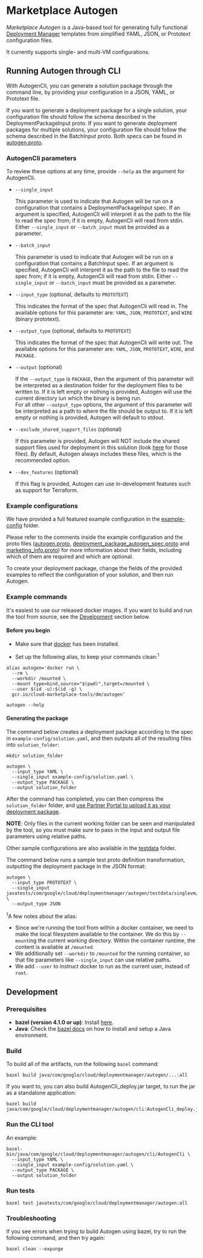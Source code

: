# Marketplace Autogen

*Marketplace Autogen* is a Java-based tool for generating fully functional [Deployment Manager](https://cloud.google.com/deployment-manager/docs/) templates from simplified YAML, JSON, or Prototext configuration files.

It currently supports single- and multi-VM configurations.

## Running Autogen through CLI

With AutogenCli, you can generate a solution package through the command line, by providing
your configuration in a JSON, YAML, or Prototext file.

If you want to generate a deployment package for a single solution, your configuration file should follow
the schema described in the DeploymentPackageInput proto. If you want to generate deployment packages for
multiple solutions, your configuration file should follow the schema described in the BatchInput proto.
Both specs can be found in
[autogen.proto](java/com/google/cloud/deploymentmanager/autogen/autogen.proto).

### AutogenCli parameters

To review these options at any time, provide `--help` as the argument for AutogenCli.

* `--single_input`

  This parameter is used to indicate that Autogen will be run on a configuration that contains a DeploymentPackageInput spec. If an argument is specified, AutogenCli will interpret it as the path to the file to read the spec from; if it is empty, AutogenCli will read from stdin. Either `--single_input` or `--batch_input` must be provided as a parameter.

* `--batch_input`

  This parameter is used to indicate that Autogen will be run on a configuration that contains a BatchInput spec. If an argument is specified, AutogenCli will interpret it as the path to the file to read the spec from; if it is empty, AutogenCli will read from stdin. Either `--single_input` or `--batch_input` must be provided as a parameter.

* `--input_type` (optional, defaults to `PROTOTEXT`)

  This indicates the format of the spec that AutogenCli will read in. The available options for this parameter are: `YAML`, `JSON`, `PROTOTEXT`, and `WIRE` (binary prototext).

* `--output_type` (optional, defaults to `PROTOTEXT`)

  This indicates the format of the spec that AutogenCli will write out. The available options for this parameter are: `YAML`, `JSON`, `PROTOTEXT`, `WIRE`, and `PACKAGE`.

* `--output` (optional)

  If the `--output_type` is `PACKAGE`, then the argument of this parameter will be interpreted as a destination folder for the deployment files to be written to. If it is left empty or nothing is provided, Autogen will use the current directory iun which the binary is being run.\
  For all other `--output_type` options, the argument of this parameter will be interpreted as a path to where the file should be output to. If it is left empty or nothing is provided, Autogen will default to stdout.

* `--exclude_shared_support_files` (optional)

  If this parameter is provided, Autogen will NOT include the shared support files used for deployment in this solution (look [here](./java/com/google/cloud/deploymentmanager/autogen/templates/dm/sharedsupport/common) for those files). By default, Autogen always includes these files, which is the recommended option.

* `--dev_features` (optional)

  If this flag is provided, Autogen can use in-development features such as support for Terraform.

### Example configurations

We have provided a full featured example configuration in the [example-config](example-config/) folder.

Please refer to the comments inside the example configuration and the proto files ([autogen.proto](./java/com/google/cloud/deploymentmanager/autogen/autogen.proto), [deployment_package_autogen_spec.proto](./java/com/google/cloud/deploymentmanager/autogen/deployment_package_autogen_spec.proto) and [marketing_info.proto](./java/com/google/cloud/deploymentmanager/autogen/marketing_info.proto)) for more information about their fields, including which of them are required and which are optional.

To create your deployment package, change the fields of the provided examples to reflect the configuration of your solution, and then run Autogen.

### Example commands

It's easiest to use our released docker images. If you want to build and run the tool from source, see the [Development](#development) section below.

#### Before you begin

* Make sure that [docker](https://www.docker.com/) has been installed.

* Set up the following alias, to keep your commands clean:<sup>1</sup>

```shell
alias autogen='docker run \
  --rm \
  --workdir /mounted \
  --mount type=bind,source="$(pwd)",target=/mounted \
  --user $(id -u):$(id -g) \
  gcr.io/cloud-marketplace-tools/dm/autogen'

autogen --help
```

#### Generating the package

The command below creates a deployment package according to the spec in `example-config/solution.yaml`, and then outputs all of the resulting files into `solution_folder`:

```shell
mkdir solution_folder

autogen \
  --input_type YAML \
  --single_input example-config/solution.yaml \
  --output_type PACKAGE \
  --output solution_folder
```

After the command has completed, you can then compress the `solution_folder` folder, and
[use Partner Portal to upload it as your deployment package](https://console.cloud.google.com/partner).

**NOTE**: Only files in the current working folder can be seen and manipulated by the tool, so you must make sure to pass in the input and output file parameters using relative paths.

Other sample configurations are also available in the [testdata](javatests/com/google/cloud/deploymentmanager/autogen/testdata) folder.

The command below runs a sample test proto definition transformation, outputting the deployment package in the JSON
format:

```shell
autogen \
  --input_type PROTOTEXT \
  --single_input javatests/com/google/cloud/deploymentmanager/autogen/testdata/singlevm/full_features/input.prototext \
  --output_type JSON
```

<sup>1</sup>A few notes about the alias:
- Since we're running the tool from within a docker container, we need to make the local filesystem available to the container. We do this by `--mount`ing the current working directory. Within the container runtime, the content is available at `/mounted`.
- We additionally set `--workdir` to `/mounted` for the running container, so that file parameters like `--single_input` can use relative paths.
- We add `--user` to instruct docker to run as the current user, instead of `root`.

## Development

### Prerequisites

* **bazel (version 4.1.0 or up)**: Install [here](https://docs.bazel.build/versions/master/install.html).
* **Java**: Check the [bazel docs](https://docs.bazel.build/versions/master/tutorial/java.html) on how to install and setup a Java environment.

### Build

To build all of the artifacts, run the following `bazel` command:

```shell
bazel build java/com/google/cloud/deploymentmanager/autogen/...:all
```

If you want to, you can also build AutogenCli_deploy.jar target, to run the jar as a standalone application:

```shell
bazel build java/com/google/cloud/deploymentmanager/autogen/cli:AutogenCli_deploy.jar
```

### Run the CLI tool

An example:

```shell
bazel-bin/java/com/google/cloud/deploymentmanager/autogen/cli/AutogenCli \
  --input_type YAML \
  --single_input example-config/solution.yaml \
  --output_type PACKAGE \
  --output solution_folder
```

### Run tests

```shell
bazel test javatests/com/google/cloud/deploymentmanager/autogen:all
```

### Troubleshooting

If you see errors when trying to build Autogen using bazel, try to run the following command, and then try again:

```shell
bazel clean --expunge
```
